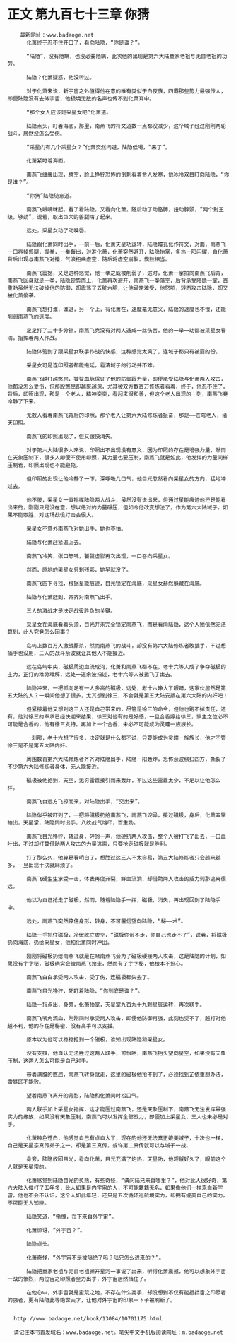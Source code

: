 # 正文 第九百七十三章 你猜
        最新网址：www.badaoge.net
          化萧终于忍不住开口了，看向陆隐，“你是谁？”。
      
          “陆隐”，没有隐瞒，也没必要隐瞒，此次他的出现是第六大陆童家老祖与无目老祖的功劳。
      
          陆隐？化萧疑惑，他没听过。
      
          对于化萧来说，新宇宙之外值得他在意的唯有类似于白夜族，四霸那些势力最强传人，即便陆隐没有去外宇宙，他极境无敌的名声也传不到化萧耳中。
      
          “那个女人应该是采星女吧”化萧道。
      
          陆隐点头，盯着海底，那里，南燕飞的符文道数一点都没减少，这个域子经过刚刚两轮战斗，居然没怎么受伤。
      
          “采星门有几个采星女？”化萧突然问道，陆隐低喝，“来了”。
      
          化萧紧盯着海面。
      
          南燕飞缓缓出现，腾空，脸上狰狞恐怖的倒刺看着令人发寒，他冰冷双目盯向陆隐，“你是谁？”。
      
          “你猜”陆隐随意道。
      
          南燕飞眼睛眯起，看了看陆隐，又看向化萧，随后动了动胳膊，扭动脖颈，“两个封王级，够劲”，说着，取出巨大的兽腿啃了起来。
      
          远处，采星女动了动嘴唇。
      
          陆隐跟化萧同时出手，一前一后，化萧天星功运转，陆隐瞳孔化作符文，对面，南燕飞一口吞掉兽腿，握拳，一拳轰出，对准化萧，化萧突然避开，陆隐抬掌，炙热一阳闪耀，自化萧背后出现与南燕飞对撞，气浪扭曲虚空，随后将虚空崩裂，旗鼓相当。
      
          南燕飞震撼，又是这种感觉，他一拳之威被削弱了，这时，化萧一掌拍向南燕飞后背，南燕飞回身就是一拳，陆隐趁势而上，化萧再次避开，南燕飞一拳落空，后背承受陆隐一掌，百重劲虽然无法破掉他的防御，却震荡了五脏六腑，让他异常难受，他怒吼，转而攻击陆隐，却又被化萧偷袭。
      
          南燕飞想打谁，谁退，另一个上，有化萧在，速度毫无意义，陆隐的速度也不慢，还能削弱南燕飞的速度。
      
          足足打了二十多分钟，南燕飞竟没有对两人造成一丝伤害，他的一举一动都被采星女看清，指挥着两人作战。
      
          陆隐体验到了跟采星女联手作战的快感，这种感觉太爽了，连域子都只有被耍的份。
      
          采星女可是连印照者都能拖延，看清域子的行动并不难。
      
          南燕飞越打越憋屈，饕餮血脉保证了他的防御跟力量，即便承受陆隐与化萧两人攻击，他都没怎么受伤，但那股憋屈却越聚越深，尤其被双方数百万修炼者看着，终于，他忍不住了，背后，印照出现，那是一个老人，精神奕奕，看起来很和善，但这个老人出现的一刻，南燕飞竟冷静了下来。
      
          无数人看着南燕飞背后的印照，那个老人让第六大陆修炼者振奋，那是——苍穹老人，诸天印照。
      
          南燕飞的印照出现了，但又很快消失。
      
          对于第六大陆很多人来说，印照出不出现没有意义，因为印照的存在是增强力量，然而在天象压制下，很多人即便不使用印照，其力量也要压制，南燕飞就是如此，他发挥的力量同样压制着，印照出现也不能避免。
      
          但印照的出现让他冷静了一下，深呼吸几口气，他目光忽然看向采星女的方向，猛地冲过去。
      
          他不傻，采星女一直指挥陆隐两人战斗，虽然没有说出来，但通过星能痕迹他还是能看出来的，刚刚只是没在意，想以绝对的力量碾压，但如今他改变想法了，作为第六大陆域子，如果不能取胜，对这场战役打击会很大。
      
          采星女不意外南燕飞对她出手，她也不怕。
      
          陆隐与化萧赶紧追上去。
      
          南燕飞冷笑，张口怒吼，饕餮虚影再次出现，一口吞向采星女。
      
          然而，原地的采星女只剩残影，她早就没了。
      
          南燕飞四下寻找，根据星能痕迹，目光锁定在海底，采星女赫然躲藏在海底。
      
          陆隐与化萧赶到，齐齐对南燕飞出手。
      
          三人的激战才是决定战役胜负的关键。
      
          采星女在海底看着头顶，目光并未完全锁定南燕飞，而是看向陆隐，这个人她依然无法算到，此人究竟怎么回事？
      
          岛屿上数百万人激战厮杀，然而南燕飞的战斗，却没有第六大陆修炼者敢插手，不过想插手也没用，三人的战斗余波就让其他人不能接近。
      
          远在岛屿中央，磁极周边血流成河，化萧和南燕飞都不在，老十六等人成了争夺磁极的主力，正打的难分难解，远处一道余波扫过，老十六等人被掀飞了出去。
      
          陆隐冲来，一把抓向足有一人多高的磁极，远处，老十六睁大了眼睛，这家伙居然是第五大陆的人？一瞬间他想了很多，尤其想到徐三，不会就是第五大陆安插在第六大陆的内奸吧！
      
          但紧接着他又想到这三人还是自己带来的，尽管是徐三的命令，但他也跑不掉责任，还有，他对徐三的奉承已经快迎来结果，徐三对他有的是好感，一旦合香嫁给徐三，家主之位必不可能是合香的，他有徐三支持，再加上一个合香，未必不可能成为灵瞳一族族长。
      
          一刹那，老十六想了很多，决定就是什么都不说，只要能成为灵瞳一族族长，他才不管徐三是不是第五大陆内奸。
      
          周围数百第六大陆修炼者齐齐对陆隐出手，陆隐一阳轰炸，恐怖余波横扫四方，撕裂了不少第六大陆修炼者身体，无人能接近。
      
          磁极被他抢到，天空，无穷雷霆接引而来轰炸，不过这些雷霆太少，不足以让他怎么样。
      
          南燕飞自远方飞掠而来，对陆隐出手，“交出来”。
      
          陆隐似乎被吓到了，一把将磁极扔给南燕飞，南燕飞诧异，接过磁极，身后，化萧双掌拍出，天星掌，陆隐同时出手，八纹战气烙印，百重劲。
      
          南燕飞目光狰狞，转过身，砰的一声，他硬抗两人攻击，整个人被打飞了出去，一口血吐出，不过却打算借助两人攻击的力量逃离，只要抢走磁极就是胜利。
      
          打了那么久，他算是看明白了，想胜过这三人不太容易，第五大陆修炼者只会越来越多，一旦出现十决就麻烦了。
      
          南燕飞硬生生承受一击，体表再度开裂，鲜血流淌，却借助两人攻击的威力刹那逃离很远。
      
          他以为自己抢走了磁极，然而，随着陆隐手一挥，磁极，消失，再出现回到了陆隐手中。
      
          远处，南燕飞突然停住身形，转身，不可置信望向陆隐，“秘——术”。
      
          陆隐一手抓住磁极，冷傲屹立虚空，“磁极你带不走，你自己也走不了”，说着，将磁极扔向海底，扔给采星女，他和化萧同时冲出。
      
          刚刚将磁极扔给南燕飞就是在赌南燕飞会为了磁极硬接两人攻击，这是陆隐的计划，如果没有宇字秘，磁极确实会被南燕飞抢走，然而有了宇字秘，他根本不担心。
      
          南燕飞白白承受两人攻击，受了伤，连磁极都失去了。
      
          南燕飞目光狰狞，死盯着陆隐，“你到底是谁？”。
      
          陆隐一指点出，身旁，化萧抬掌，天星掌九百九十九颗星辰运转，再次联手。
      
          南燕飞嘴角流血，刚刚同时承受两人攻击，即便他防御再强，此刻也受不了，越打对他越不利，他的存在是秘密，没有高手可以支援。
      
          原本以为他可以稳稳抢到一个磁极，谁知出现陆隐和采星女。
      
          没有支援，他自认无法胜过这两人联手，可恨呐，南燕飞抬头望向星空，如果没有天象压制，这两人怎么可能是自己对手。
      
          带着满腹的憋屈，南燕飞转身就走，这里的磁极他抢不到了，必须找到芷依重想办法，雷暴区不能败。
      
          望着南燕飞离开的背影，陆隐和化萧同时松口气。
      
          两人联手加上采星女指挥，这才能压过南燕飞，还是天象压制下，南燕飞无法发挥最强实力的缘故，如果没有天象压制，南燕飞可以发挥全部战力，即便加上采星女，三人也未必是对手。
      
          化萧神色苍白，他感觉自己有点自大了，现在的他还无法真正媲美域子，十决也一样，自己是天星宗真传弟子之一，却是第三真传，或许第二真传就可以与域子一战。
      
          身旁，陆隐收回目光，看向化萧，目光充满了灼热，天星功，他觊觎好久了，眼前这个人就是天星宗的。
      
          化萧感觉到陆隐目光的炙热，有些奇怪，“请问陆兄来自哪里？”，他对此人很好奇，第六大陆入侵打了五年多，此人如果是内宇宙的人，不可能籍籍无名，如果像他们一样来自新宇宙，他也不会不认识，这个人如此年轻，还只是五次循环巡航境实力，却拥有媲美自己的实力，不可能无人知晓。
      
          陆隐笑道，“惭愧，在下来自外宇宙”。
      
          化萧惊讶，“外宇宙？”。
      
          陆隐点头。
      
          化萧奇怪，“外宇宙不是被隔绝了吗？陆兄怎么进来的？”。
      
          陆隐把童家老祖与无目老祖撕开星河一事说了出来，听得化萧震撼，他可以想象外宇宙一战的惨烈，两位宙之印照者全力出手，外宇宙居然挡住了。
      
          在他心中，外宇宙就是蛮荒之地，不存在什么高手，却没想到不仅有能抵挡宙之印照者的强者，更有陆隐此等绝世天才，让他对外宇宙的印象一下子被刷新了。
      
      
      http://www.badaoge.net/book/13084/10701175.html
      
      请记住本书首发域名：www.badaoge.net。笔尖中文手机版阅读网址：m.badaoge.net